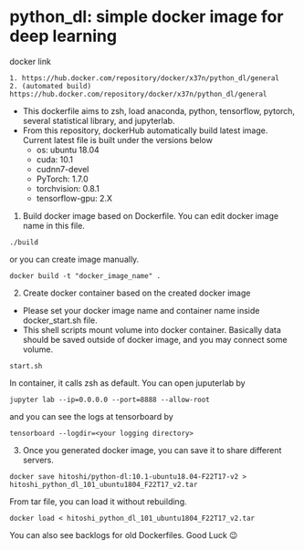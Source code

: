 # python_dl: simple docker image for deep learning

docker link
```
1. https://hub.docker.com/repository/docker/x37n/python_dl/general
2. (automated build) https://hub.docker.com/repository/docker/x37n/python_dl/general
```

- This dockerfile aims to zsh, load anaconda, python, tensorflow, pytorch, several statistical library, and jupyterlab.
- From this repository, dockerHub automatically build latest image. Current latest file is built under the versions below
    - os: ubuntu 18.04
    - cuda: 10.1
    - cudnn7-devel
    - PyTorch: 1.7.0
    - torchvision: 0.8.1
    - tensorflow-gpu: 2.X

1. Build docker image based on Dockerfile. You can edit docker image name in this file.
```shell
./build
```
or you can create image manually.
```shell
docker build -t "docker_image_name" .
```

2. Create docker container based on the created docker image
- Please set your docker image name and container name inside docker_start.sh file.
- This shell scripts mount volume into docker container. Basically data should be saved outside of docker image, and you may connect some volume.
```shell
start.sh
```

In container, it calls zsh as default. You can open juputerlab by
```shell
jupyter lab --ip=0.0.0.0 --port=8888 --allow-root
```

and you can see the logs at tensorboard by
```shell
tensorboard --logdir=<your logging directory>
```

3. Once you generated docker image, you can save it to share different servers.
```shell
docker save hitoshi/python-dl:10.1-ubuntu18.04-F22T17-v2 > hitoshi_python_dl_101_ubuntu1804_F22T17_v2.tar
```
From tar file, you can load it without rebuilding.
```shell
docker load < hitoshi_python_dl_101_ubuntu1804_F22T17_v2.tar
```

You can also see backlogs for old Dockerfiles. Good Luck :wink: